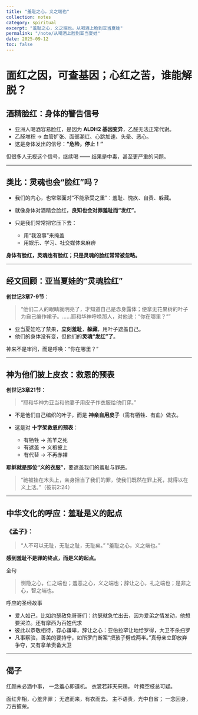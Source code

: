 ```yaml
---
title: "羞耻之心，义之端也"
collection: notes
category: spiritual
excerpt: "羞耻之心，义之端也。从喝酒上脸到亚当夏娃"
permalink: "/note/从喝酒上脸到亚当夏娃"
date: 2025-09-12
toc: false
---
```


# 面红之因，可查基因；心红之苦，谁能解脱？

## 酒精脸红：身体的警告信号

* 亚洲人喝酒容易脸红，是因为 **ALDH2 基因变异**，乙醛无法正常代谢。
* 乙醛堆积 → 血管扩张、面部潮红、心跳加速、头晕、恶心。
* 这是身体发出的信号：**“危险，停止！”**

但很多人无视这个信号，继续喝 —— 结果是中毒，甚至更严重的问题。

---

## 类比：灵魂也会“脸红”吗？

* 我们的内心，也常常面对“不能承受之重”：羞耻、愧疚、自责、躲藏。
* 就像身体对酒精会脸红，**良知也会对罪羞耻而“发红”**。
* 只是我们常常把它压下去：

  * 用“我没事”来掩盖
  * 用娱乐、学习、社交媒体来麻痹

**身体有脸红，灵魂也有脸红；只是灵魂的脸红常常被忽略。**

---

## 经文回顾：亚当夏娃的“灵魂脸红”

**创世记3章7-9节**：

> “他们二人的眼睛就明亮了，才知道自己是赤身露体；便拿无花果树的叶子为自己编作裙子。……耶和华神呼唤那人，对他说：“你在哪里？””

* 亚当夏娃吃了禁果，**立刻羞耻**，**躲藏**，用叶子遮盖自己。
* 他们的身体没有变，但他们的**灵魂“发红”了**。

神来不是审问，而是呼唤：“你在哪里？”

---

## 神为他们披上皮衣：救恩的预表

**创世记3章21节**：

> “耶和华神为亚当和他妻子用皮子作衣服给他们穿。”

* 不是他们自己编织的叶子，而是 **神亲自用皮子**（需有牺牲、有血）做衣。
* 这是对 **十字架救恩的预表**：

  * 有牺牲 → 羔羊之死
  * 有遮盖 → 义袍披上
  * 有代替 → 不再赤裸

**耶稣就是那位“义的衣服”**，要遮盖我们的羞耻与罪恶。

> “祂被挂在木头上，亲身担当了我们的罪，使我们既然在罪上死，就得以在义上活。”（彼前2:24）

---

## 中华文化的呼应：羞耻是义的起点

### 《孟子》：

> “人不可以无耻，无耻之耻，无耻矣。”
> “羞耻之心，义之端也。”

**感到羞耻不是罪的终点，而是义的起点。**

全句

> 恻隐之心，仁之端也；羞恶之心，义之端也；辞让之心，礼之端也；是非之心，智之端也。

呼应的圣经故事

- 爱人如己，比如约瑟赦免哥哥们：约瑟就急忙出去，因为爱弟之情发动，他想要哭泣。还有摩西为百姓代求
- 彼此以恭敬相待，存心谦卑，辞让之心：亚伯拉罕让地给罗得，大卫不杀扫罗
- 凡事察验，善美的要持守，如所罗门断案“把孩子劈成两半。”真母亲立即放弃争夺，又有拿单责备大卫

---

## 偈子

红颜未必酒中事，
一念羞心即道机。
衣裳若非天来赐，
叶掩空枝总可疑。

面红非相，心羞非罪；
无遮而来，有衣而去。
主不语责，光中自省；
一念回身，万古披荣。